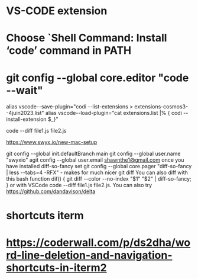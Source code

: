 # VS-CODE extension

# Choose `Shell Command: Install ‘code’ command in PATH

# git config --global core.editor "code --wait"

alias vscode--save-plugin="codi --list-extensions > extensions-cosmos3--4juin2023.list"
alias vscode--load-plugin="cat extensions.list |% { codi --install-extension $\_}"

<!-- https://dandavison.github.io/delta/tips-and-tricks/using-delta-with-vscode.html -->

<!-- https://www.reddit.com/r/commandline/comments/x1pv3z/a_better_git_diff_with_delta/ -->
<!-- git diff | delta => or put delta config and do not do it -->

code --diff file1.js file2.js

https://www.swyx.io/new-mac-setup

git config --global init.defaultBranch main
git config --global user.name "swyxio"
agit config --global user.email shawnthe1@gmail.com
once you have installed diff-so-fancy
set git config --global core.pager "diff-so-fancy | less --tabs=4 -RFX" - makes for much nicer git diff
You can also diff with this bash function dif() { git diff --color --no-index "$1" "$2" | diff-so-fancy; } or with VSCode code --diff file1.js file2.js.
You can also try https://github.com/dandavison/delta

<!--
All git commands that display diff output should now display syntax-highlighted output. For example:

git diff
git show
git log -p
git stash show -p
git reflog -p
git add -p -->

# shortcuts iterm

# https://coderwall.com/p/ds2dha/word-line-deletion-and-navigation-shortcuts-in-iterm2
